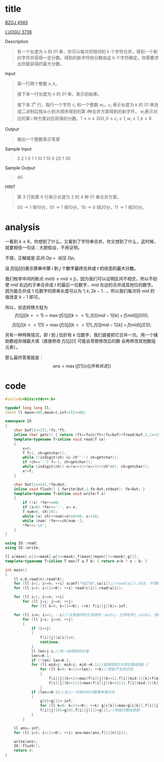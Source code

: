 # title

[BZOJ 4565](https://lydsy.com/JudgeOnline/problem.php?id=4565)

[LUOGU 3736](https://www.luogu.org/problem/P3736)

Description

> 有一个长度为 n 的 01 串，你可以每次将相邻的 k 个字符合并，得到一个新的字符并获得一定分数。得到的新字符和分数由这 k 个字符确定。你需要求出你能获得的最大分数。

Input

> 第一行两个整数 $n,k$。
>
> 接下来一行长度为 $n$ 的 $01$ 串，表示初始串。
>
> 接下来 $2^k$ 行，每行一个字符 $c_i$ 和一个整数 $w_i$，$c_i$ 表示长度为 $k$ 的 $01$ 串连成二进制后按从小到大顺序得到的第 $i$种合并方案得到的新字符， $w_i$表示对应的第 $i$ 种方案对应获得的分数。$1\leqslant n\leqslant 300,0\leqslant c_i\leqslant 1,w_i\geqslant 1,k\leqslant 8$

Output

> 输出一个整数表示答案

Sample Input

> 3 2
> 1 0 1
> 1 10
> 1 10
> 0 20
> 1 30

Sample Output

> 40

HINT

> 第 3 行到第 6 行表示长度为 2 的 4 种 01 串合并方案。
>
> $00\to 1$ 得10分，$01\to 1$ 得10分，$10\to 0$ 得20分，$11\to 1$ 得30分。

# analysis

一看到 $k\leqslant 8$，你想到了什么，又看到了字符串合并，你又想到了什么，这时候，就要相信一句话：大胆假设，不用证明。

不错，正解就是 区间 $Dp~+~$ 状压 $Dp$。

<font color=black>设 $f[i][j][t]$表示原串中第 $i$ 到 $j$ 个数字最终合并成 $t$ 的状态的最大分数。</font>

我们枚举中间的断点 $mid(i\leqslant  mid\leqslant  j)$，因为我们可以证明区间不相交，所以不妨使 $mid$ 右边的子串合并成 $t$ 的最后一位数字，$mid$ 左边的合并成其他位的数字。 因为能合并成 $1$ 位数字的原串长度可以为 $1,k,2k-1...$，所以我们每次将 $mid$ 的值改变 $k-1$ 即可。

所以，状态转移方程为
$$
f[i][j][k<<1]=\max(f[i][j][k<<1],f[i][mid-1][k]+f[mid][j][0]);
$$

$$
f[i][j][k<<1|1]=\max(f[i][j][k<<1|1],f[i][mid-1][k]+f[mid][j][1]);
$$



另有一种特殊情况，即 $i$ 到 $j$ 恰好有 $k$ 位数字，我们直接把它合并一次。用一个辅助数组存储最大值（直接修改 $f[i][j][t]$ 可能会导致修改后的数 会再修改其他数组元素）。

那么最终答案就是：
$$
ans=\max\{f[1][n][所有状态]\}
$$


# code

```cpp
#include<bits/stdc++.h>

typedef long long ll;
const ll maxn=305,maxk=8,inf=1ll<<60;

namespace IO
{
	char buf[1<<15],*fs,*ft;
	inline char getc() { return (ft==fs&&(ft=(fs=buf)+fread(buf,1,1<<15,stdin),ft==fs))?0:*fs++; }
	template<typename T>inline void read(T &x)
	{
		x=0;
		T f=1, ch=getchar();
		while (!isdigit(ch) && ch^'-') ch=getchar();
		if (ch=='-') f=-1, ch=getchar();
		while (isdigit(ch)) x=(x<<1)+(x<<3)+(ch^48), ch=getchar();
		x*=f;
	}

	char Out[1<<24],*fe=Out;
	inline void flush() { fwrite(Out,1,fe-Out,stdout); fe=Out; }
	template<typename T>inline void write(T x)
	{
		if (!x) *fe++=48;
		if (x<0) *fe++='-', x=-x;
		T num=0, ch[20];
		while (x) ch[++num]=x%10+48, x/=10;
		while (num) *fe++=ch[num--];
		*fe++='\n';
	}
}

using IO::read;
using IO::write;

ll a[maxn],c[1<<maxk],w[1<<maxk],f[maxn][maxn][1<<maxk],g[2];
template<typename T>inline T max(T a,T b) { return a>b ? a : b; }

int main()
{
	ll n,K;read(n);read(K);
	for (ll i=1; i<=n; ++i) scanf("%1lld",&a[i]);//read(a[i);坑点，不然BZOJ会TLE
	for (ll i=0; i<(1<<K); ++i) read(c[i]),read(w[i]);

	for (ll i=1; i<=n; ++i)
		for (ll j=i; j<=n; ++j)
			for (ll k=0; k<(1<<K); ++k) f[i][j][k]=-inf;

	for (ll i=n; i>=1; --i)//注意循环的正逆顺序：mid<j，正序枚举j；mid>i，倒序枚举i
		for (ll j=i; j<=n; ++j)
		{
			if (i==j)
			{
				f[i][j][a[i]]=0;
				continue;
			}
			ll len=j-i;//前一段得到的长度
			len%=K-1;
			if (!len) len=K-1;
			for (ll mid=j; mid>i; mid-=K-1)//能够得到1位的位数相差K-1
				for (ll k=0; k<(1<<len); ++k)//更新产生的状态
				{
					f[i][j][k<<1]=max(f[i][j][k<<1],f[i][mid-1][k]+f[mid][j][0]);
					f[i][j][k<<1|1]=max(f[i][j][k<<1|1],f[i][mid-1][k]+f[mid][j][1]);
				}
			if (len==K-1)//加上一次操作的分数要单独讨论
			{
				g[0]=g[1]=-inf;
				for (ll k=0; k<(1<<K); ++k) g[c[k]]=max(g[c[k]],f[i][j][k]+w[k]);//这个地方是K位
				f[i][j][0]=g[0],f[i][j][1]=g[1];//用临时数组更新
			}
		}

	ll ans=-inf;
	for (ll i=0; i<(1<<K); ++i) ans=max(ans,f[1][n][i]);

	write(ans);
	IO::flush();
	return 0;
}
```